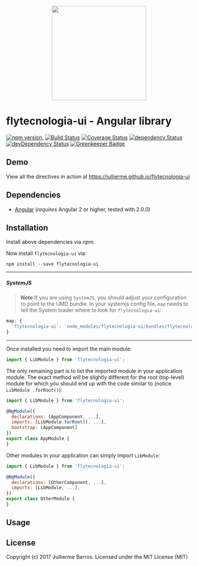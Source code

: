 <p align="center">
  <img height="256px" width="256px" style="text-align: center;" src="https://cdn.rawgit.com/jullierme/flytecnologia-ui/master/demo/src/assets/logo.svg">
</p>

# flytecnologia-ui - Angular library

[![npm version](https://badge.fury.io/js/flytecnologia-ui.svg)](https://badge.fury.io/js/flytecnologia-ui),
[![Build Status](https://travis-ci.org/jullierme/flytecnologia-ui.svg?branch=master)](https://travis-ci.org/jullierme/flytecnologia-ui)
[![Coverage Status](https://coveralls.io/repos/github/jullierme/flytecnologia-ui/badge.svg?branch=master)](https://coveralls.io/github/jullierme/flytecnologia-ui?branch=master)
[![dependency Status](https://david-dm.org/jullierme/flytecnologia-ui/status.svg)](https://david-dm.org/jullierme/flytecnologia-ui)
[![devDependency Status](https://david-dm.org/jullierme/flytecnologia-ui/dev-status.svg?branch=master)](https://david-dm.org/jullierme/flytecnologia-ui#info=devDependencies)
[![Greenkeeper Badge](https://badges.greenkeeper.io/jullierme/flytecnologia-ui.svg)](https://greenkeeper.io/)

## Demo

View all the directives in action at https://jullierme.github.io/flytecnologia-ui

## Dependencies
* [Angular](https://angular.io) (*requires* Angular 2 or higher, tested with 2.0.0)

## Installation
Install above dependencies via *npm*. 

Now install `flytecnologia-ui` via:
```shell
npm install --save flytecnologia-ui
```

---
##### SystemJS
>**Note**:If you are using `SystemJS`, you should adjust your configuration to point to the UMD bundle.
In your systemjs config file, `map` needs to tell the System loader where to look for `flytecnologia-ui`:
```js
map: {
  'flytecnologia-ui': 'node_modules/flytecnologia-ui/bundles/flytecnologia-ui.umd.js',
}
```
---

Once installed you need to import the main module:
```js
import { LibModule } from 'flytecnologia-ui';
```
The only remaining part is to list the imported module in your application module. The exact method will be slightly
different for the root (top-level) module for which you should end up with the code similar to (notice ` LibModule .forRoot()`):
```js
import { LibModule } from 'flytecnologia-ui';

@NgModule({
  declarations: [AppComponent, ...],
  imports: [LibModule.forRoot(), ...],  
  bootstrap: [AppComponent]
})
export class AppModule {
}
```

Other modules in your application can simply import ` LibModule `:

```js
import { LibModule } from 'flytecnologia-ui';

@NgModule({
  declarations: [OtherComponent, ...],
  imports: [LibModule, ...], 
})
export class OtherModule {
}
```

## Usage



## License

Copyright (c) 2017 Jullierme Barros. Licensed under the MIT License (MIT)

